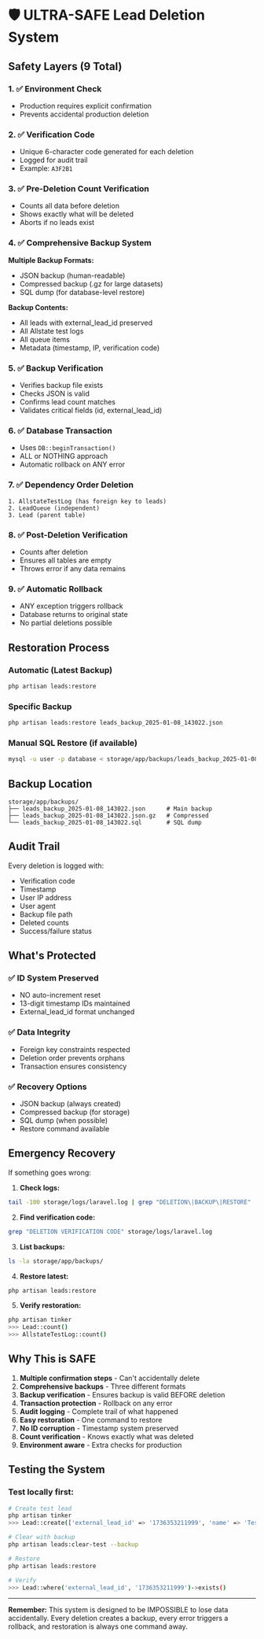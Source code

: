 # 🛡️ ULTRA-SAFE Lead Deletion System

## Safety Layers (9 Total)

### 1. ✅ Environment Check
- Production requires explicit confirmation
- Prevents accidental production deletion

### 2. ✅ Verification Code
- Unique 6-character code generated for each deletion
- Logged for audit trail
- Example: `A3F2B1`

### 3. ✅ Pre-Deletion Count Verification
- Counts all data before deletion
- Shows exactly what will be deleted
- Aborts if no leads exist

### 4. ✅ Comprehensive Backup System
**Multiple Backup Formats:**
- JSON backup (human-readable)
- Compressed backup (.gz for large datasets)
- SQL dump (for database-level restore)

**Backup Contents:**
- All leads with external_lead_id preserved
- All Allstate test logs
- All queue items
- Metadata (timestamp, IP, verification code)

### 5. ✅ Backup Verification
- Verifies backup file exists
- Checks JSON is valid
- Confirms lead count matches
- Validates critical fields (id, external_lead_id)

### 6. ✅ Database Transaction
- Uses `DB::beginTransaction()`
- ALL or NOTHING approach
- Automatic rollback on ANY error

### 7. ✅ Dependency Order Deletion
```
1. AllstateTestLog (has foreign key to leads)
2. LeadQueue (independent)
3. Lead (parent table)
```

### 8. ✅ Post-Deletion Verification
- Counts after deletion
- Ensures all tables are empty
- Throws error if any data remains

### 9. ✅ Automatic Rollback
- ANY exception triggers rollback
- Database returns to original state
- No partial deletions possible

## Restoration Process

### Automatic (Latest Backup)
```bash
php artisan leads:restore
```

### Specific Backup
```bash
php artisan leads:restore leads_backup_2025-01-08_143022.json
```

### Manual SQL Restore (if available)
```bash
mysql -u user -p database < storage/app/backups/leads_backup_2025-01-08_143022.sql
```

## Backup Location
```
storage/app/backups/
├── leads_backup_2025-01-08_143022.json      # Main backup
├── leads_backup_2025-01-08_143022.json.gz   # Compressed
└── leads_backup_2025-01-08_143022.sql       # SQL dump
```

## Audit Trail

Every deletion is logged with:
- Verification code
- Timestamp
- User IP address
- User agent
- Backup file path
- Deleted counts
- Success/failure status

## What's Protected

### ✅ ID System Preserved
- NO auto-increment reset
- 13-digit timestamp IDs maintained
- External_lead_id format unchanged

### ✅ Data Integrity
- Foreign key constraints respected
- Deletion order prevents orphans
- Transaction ensures consistency

### ✅ Recovery Options
- JSON backup (always created)
- Compressed backup (for storage)
- SQL dump (when possible)
- Restore command available

## Emergency Recovery

If something goes wrong:

1. **Check logs:**
```bash
tail -100 storage/logs/laravel.log | grep "DELETION\|BACKUP\|RESTORE"
```

2. **Find verification code:**
```bash
grep "DELETION VERIFICATION CODE" storage/logs/laravel.log
```

3. **List backups:**
```bash
ls -la storage/app/backups/
```

4. **Restore latest:**
```bash
php artisan leads:restore
```

5. **Verify restoration:**
```bash
php artisan tinker
>>> Lead::count()
>>> AllstateTestLog::count()
```

## Why This is SAFE

1. **Multiple confirmation steps** - Can't accidentally delete
2. **Comprehensive backups** - Three different formats
3. **Backup verification** - Ensures backup is valid BEFORE deletion
4. **Transaction protection** - Rollback on any error
5. **Audit logging** - Complete trail of what happened
6. **Easy restoration** - One command to restore
7. **No ID corruption** - Timestamp system preserved
8. **Count verification** - Knows exactly what was deleted
9. **Environment aware** - Extra checks for production

## Testing the System

### Test locally first:
```bash
# Create test lead
php artisan tinker
>>> Lead::create(['external_lead_id' => '1736353211999', 'name' => 'Test Lead'])

# Clear with backup
php artisan leads:clear-test --backup

# Restore
php artisan leads:restore

# Verify
>>> Lead::where('external_lead_id', '1736353211999')->exists()
```

---

**Remember:** This system is designed to be IMPOSSIBLE to lose data accidentally. Every deletion creates a backup, every error triggers a rollback, and restoration is always one command away.
